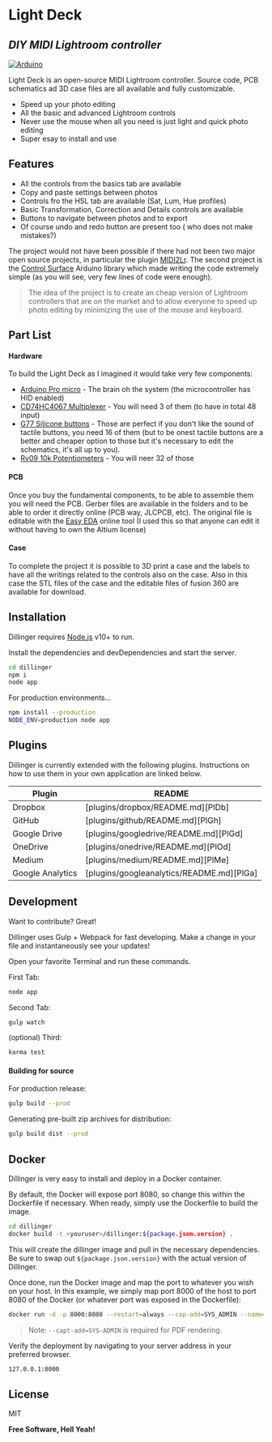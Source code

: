 # Light Deck
## _DIY MIDI Lightroom controller_

[![Arduino](https://upload.wikimedia.org/wikipedia/commons/thumb/e/e0/ArduinoLogo_®.svg/314px-ArduinoLogo_®.svg.png)](https://www.arduino.cc)



Light Deck is an open-source MIDI Lightroom controller. Source code, PCB schematics ad 3D case files are all available and fully customizable.

- Speed up your photo editing
- All the basic and advanced Lightroom controls
- Never use the mouse when all you need is just light and quick photo editing
- Super esay to install and use

## Features

- All the controls from the basics tab are available  
- Copy and paste settings between photos
- Controls fro the HSL tab are available (Sat, Lum, Hue profiles)
- Basic Transformation, Correction and Details controls are available
- Buttons to navigate between photos and to export
- Of course undo and redo button are present too (
who does not make mistakes?)

The project would not have been possible if there had not been two major open source projects, in particular the plugin [MIDI2Lr]. The second project is the [Control Surface] Arduino library which made writing the code extremely simple (as you will see, very few lines of code were enough).

> The idea of the project is to create an cheap version of
> Lightroom controllers that are on the market and to allow
> everyone to speed up photo editing by minimizing the use
> of the mouse and keyboard.


## Part List

#### Hardware
To build the Light Deck as I imagined it would take very few components:

- [Arduino Pro micro] - The brain oh the system (the microcontroller has HID enabled)
- [CD74HC4067 Multiplexer] - You will need 3 of them (to have in total 48 input)
- [G77 Silicone buttons] - Those are perfect if you don't like the sound of tactile buttons, you need 16 of them (but to be onest tactile buttons are a better and cheaper option to those but it's necessary to edit the schematics, it's all up to you).
- [Rv09 10k Potentiometers] - You will neer 32 of those

#### PCB
Once you buy the fundamental components, to be able to assemble them you will need the PCB. Gerber files are available in the folders and to be able to order it directly online (PCB way, JLCPCB, etc). The original file is editable with the [Easy EDA] online tool (I used this so that anyone can edit it without having to own the Altium license)

#### Case
To complete the project it is possible to 3D print a case and the labels to have all the writings related to the controls also on the case. Also in this case the STL files of the case and the editable files of fusion 360 are available for download.


## Installation

Dillinger requires [Node.js](https://nodejs.org/) v10+ to run.

Install the dependencies and devDependencies and start the server.

```sh
cd dillinger
npm i
node app
```

For production environments...

```sh
npm install --production
NODE_ENV=production node app
```

## Plugins

Dillinger is currently extended with the following plugins.
Instructions on how to use them in your own application are linked below.

| Plugin | README |
| ------ | ------ |
| Dropbox | [plugins/dropbox/README.md][PlDb] |
| GitHub | [plugins/github/README.md][PlGh] |
| Google Drive | [plugins/googledrive/README.md][PlGd] |
| OneDrive | [plugins/onedrive/README.md][PlOd] |
| Medium | [plugins/medium/README.md][PlMe] |
| Google Analytics | [plugins/googleanalytics/README.md][PlGa] |

## Development

Want to contribute? Great!

Dillinger uses Gulp + Webpack for fast developing.
Make a change in your file and instantaneously see your updates!

Open your favorite Terminal and run these commands.

First Tab:

```sh
node app
```

Second Tab:

```sh
gulp watch
```

(optional) Third:

```sh
karma test
```

#### Building for source

For production release:

```sh
gulp build --prod
```

Generating pre-built zip archives for distribution:

```sh
gulp build dist --prod
```

## Docker

Dillinger is very easy to install and deploy in a Docker container.

By default, the Docker will expose port 8080, so change this within the
Dockerfile if necessary. When ready, simply use the Dockerfile to
build the image.

```sh
cd dillinger
docker build -t <youruser>/dillinger:${package.json.version} .
```

This will create the dillinger image and pull in the necessary dependencies.
Be sure to swap out `${package.json.version}` with the actual
version of Dillinger.

Once done, run the Docker image and map the port to whatever you wish on
your host. In this example, we simply map port 8000 of the host to
port 8080 of the Docker (or whatever port was exposed in the Dockerfile):

```sh
docker run -d -p 8000:8080 --restart=always --cap-add=SYS_ADMIN --name=dillinger <youruser>/dillinger:${package.json.version}
```

> Note: `--capt-add=SYS-ADMIN` is required for PDF rendering.

Verify the deployment by navigating to your server address in
your preferred browser.

```sh
127.0.0.1:8000
```

## License

MIT

**Free Software, Hell Yeah!**

[//]: # (These are reference links used in the body of this note and get stripped out when the markdown processor does its job. There is no need to format nicely because it shouldn't be seen. Thanks SO - http://stackoverflow.com/questions/4823468/store-comments-in-markdown-syntax)


   [MIDI2Lr]: <https://rsjaffe.github.io/MIDI2LR/>
   [Control Surface]: <https://github.com/tttapa/Control-Surface>
   [Arduino Pro micro]: <https://deskthority.net/wiki/Arduino_Pro_Micro>
   [CD74HC4067 Multiplexer]: <https://electropeak.com/learn/interfacing-cd74hc4067-16-channel-analog-digital-multiplexer-with-arduino/>
   [G77 Silicone buttons]: <https://www.aliexpress.com/i/32668706990.html>
   [Rv09 10k Potentiometers]: <https://it.aliexpress.com/item/1005001489136961.html?spm=a2g0o.productlist.0.0.735c47a5YHggVA&algo_pvid=072d6963-011d-4a81-8e05-94d830fb1398&algo_exp_id=072d6963-011d-4a81-8e05-94d830fb1398-0&pdp_ext_f=%7B%22sku_id%22%3A%2212000016318752136%22%7D>
   [Easy EDA]: <https://easyeda.com>

